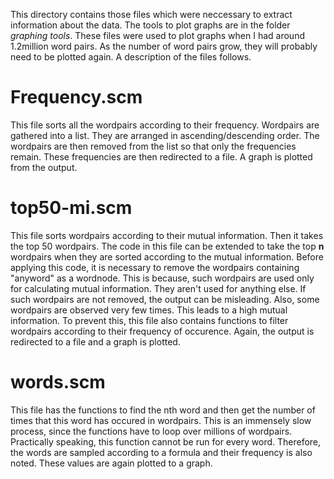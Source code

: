 This directory contains those files which were neccessary to extract information about the data. The tools to plot graphs are in the folder <i>graphing tools</i>. These files were used to plot graphs when I had around 1.2million word pairs. As the number of word pairs grow, they will probably need to be plotted again. A description of the files follows.

<h1>Frequency.scm</h1>
This file sorts all the wordpairs according to their frequency. Wordpairs are gathered into a list. They are arranged in ascending/descending order. The wordpairs are then removed from the list so that only the frequencies remain. These frequencies are then redirected to a file. A graph is plotted from the output.

<h1>top50-mi.scm</h1>
This file sorts wordpairs according to their mutual information. Then it takes the top 50 wordpairs. The code in this file can be extended to take the top <b>n</b> wordpairs when they are sorted according to the mutual information. Before applying this code, it is necessary to remove the wordpairs containing "anyword" as a wordnode. This is because, such wordpairs are used only for calculating mutual information. They aren't used for anything else. If such wordpairs are not removed, the output can be misleading.
Also, some wordpairs are observed very few times. This leads to a high mutual information. To prevent this, this file also contains functions to filter wordpairs according to their frequency of occurence.
Again, the output is redirected to a file and a graph is plotted.

<h1>words.scm</h1>
This file has the functions to find the nth word and then get the number of times that this word has occured in wordpairs. This is an immensely slow process, since the functions have to loop over millions of wordpairs. Practically speaking, this function cannot be run for every word. Therefore, the words are sampled according to a formula and their frequency is also noted. These values are again plotted to a graph.